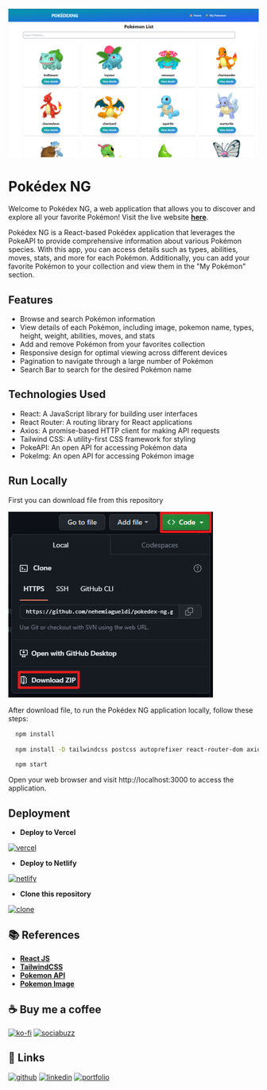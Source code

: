 
![My Image](src/Photo/preview2.png)

# Pokédex NG

Welcome to Pokédex NG, a web application that allows you to discover and explore all your favorite Pokémon! Visit the live website [**here**](https://pokemondexng.netlify.app).

Pokédex NG is a React-based Pokédex application that leverages the PokeAPI to provide comprehensive information about various Pokémon species. With this app, you can access details such as types, abilities, moves, stats, and more for each Pokémon. Additionally, you can add your favorite Pokémon to your collection and view them in the "My Pokémon" section.



## Features

- Browse and search Pokémon information
- View details of each Pokémon, including image, pokemon name, types, height, weight, abilities, moves, and stats
- Add and remove Pokémon from your favorites collection
- Responsive design for optimal viewing across different devices
- Pagination to navigate through a large number of Pokémon
- Search Bar to search for the desired Pokémon name



## Technologies Used
- React: A JavaScript library for building user interfaces
- React Router: A routing library for React applications
- Axios: A promise-based HTTP client for making API requests
- Tailwind CSS: A utility-first CSS framework for styling
- PokeAPI: An open API for accessing Pokémon data
- PokeImg: An open API for accessing Pokémon image
## Run Locally

First you can download file from this repository 

![My Image](src/Photo/download-zip.png)

After download file, to run the Pokédex NG application locally, follow these steps:

```bash
  npm install 
```

```bash
  npm install -D tailwindcss postcss autoprefixer react-router-dom axios
```

```bash
  npm start
```

Open your web browser and visit http://localhost:3000 to access the application.


## Deployment

- **Deploy to Vercel**

[![vercel](https://img.shields.io/badge/vercel-black?style=for-the-badge&logo=vercel&logoColor=white)](https://vercel.com/import/git?s=https://github.com/nehemiagueldi/pokedex-ng)


- **Deploy to Netlify**

[![netlify](https://img.shields.io/badge/netlify-059669?style=for-the-badge&logo=netlify&logoColor=white)](https://app.netlify.com/start/deploy?repository=https://github.com/nehemiagueldi/pokedex-ng)


- **Clone this repository**
  
[![clone](https://img.shields.io/badge/Clone_Repository-1d4ed8?style=for-the-badge&logo=renovatebot&logoColor=white)](https://github.com/nehemiagueldi/pokedex-ng/generate)

## 📚 References

- [**React JS**](https://react.dev/)
- [**TailwindCSS**](https://tailwindcss.com/)
- [**Pokemon API**](https://pokeapi.co/docs/v2)
- [**Pokemon Image**](https://github.com/PokeAPI/sprites)


## ☕ Buy me a coffee

[![ko-fi](https://img.shields.io/badge/ko-fi-db2777?style=for-the-badge&logo=ko-fi&logoColor=white)](https://ko-fi.com/nehemiagueldi) [![sociabuzz](https://img.shields.io/badge/sociabuzz-16a34a?style=for-the-badge&logo=StackBlitz&logoColor=white)](https://sociabuzz.com/nehemiagueldi/donate)


## 🔗 Links

[![github](https://img.shields.io/badge/github-1DA1F2?style=for-the-badge&logo=github&logoColor=white)](https://github.com/nehemiagueldi) [![linkedin](https://img.shields.io/badge/linkedin-0A66C2?style=for-the-badge&logo=linkedin&logoColor=white)](https://www.linkedin.com/in/nehemiagueldi/) [![portfolio](https://img.shields.io/badge/my_portfolio-0d9488?style=for-the-badge&logo=square&logoColor=white)](https://nehemiagueldi.github.io/) 


